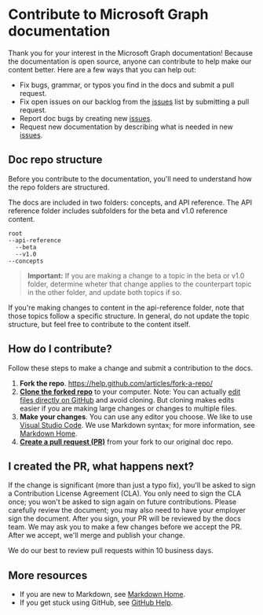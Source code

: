 # Contribute to Microsoft Graph documentation

Thank you for your interest in the Microsoft Graph documentation! Because the documentation is open source, anyone can contribute to help make our content better. Here are a few ways that you can help out:

* Fix bugs, grammar, or typos you find in the docs and submit a pull request.
* Fix open issues on our backlog from the [issues][] list by submitting a pull request.
* Report doc bugs by creating new [issues][].
* Request new documentation by describing what is needed in new [issues][].

## Doc repo structure

Before you contribute to the documentation, you'll need to understand how the repo folders are structured.

The docs are included in two folders: concepts, and API reference. The API reference folder includes subfolders for the beta and v1.0 reference content. 

```
root
--api-reference
  --beta
  --v1.0
--concepts
```

>**Important:** If you are making a change to a topic in the beta or v1.0 folder, determine wheter that change applies to the counterpart topic in the other folder, and update both topics if so.

If you're making changes to content in the api-reference folder, note that those topics follow a specific structure. In general, do not update the topic structure, but feel free to contribute to the content itself. 

## How do I contribute?

Follow these steps to make a change and submit a contribution to the docs.
1. **Fork the repo**. https://help.github.com/articles/fork-a-repo/
2. **[Clone the forked repo](https://help.github.com/articles/cloning-a-repository/)** to your computer. Note: You can actually [edit files directly on GitHub](https://help.github.com/articles/editing-files-in-your-repository/) and avoid cloning. But cloning makes edits easier if you are making large changes or changes to multiple files.
4. **Make your changes**. You can use any editor you choose. We like to use [Visual Studio Code](https://code.visualstudio.com/download). We use Markdown syntax; for more information, see [Markdown Home][].
5. **[Create a pull request (PR)](https://help.github.com/articles/creating-a-pull-request-from-a-fork/)** from your fork to our original doc repo. 

## I created the PR, what happens next?

If the change is significant (more than just a typo fix), you'll be asked to sign a Contribution License Agreement (CLA). You only need to sign the CLA once; you won't be asked to sign again on future contributions. Please carefully review the document; you may also need to have your employer sign the document. After you sign, your PR will be reviewed by the docs team. We may ask you to make a few changes before we accept the PR. After we accept, we'll merge and publish your change.

We do our best to review pull requests within 10 business days.

## More resources

* If you are new to Markdown, see [Markdown Home][].
* If you get stuck using GitHub, see [GitHub Help][].

[GitHub Help]: http://help.github.com/
[Markdown Home]: http://daringfireball.net/projects/markdown/
[issues]: https://github.com/microsoftgraph/microsoft-graph-docs/issues
